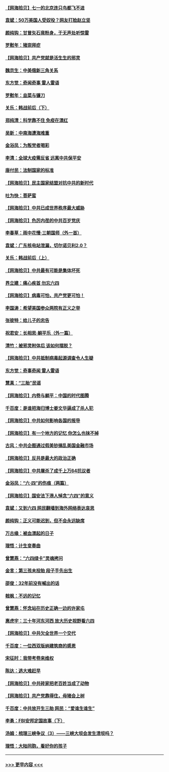 #### [【网海拾贝】七一的北京连只鸟都飞不进](../pages/nsc993/n13041377.md?t=06240651) 
#### [袁斌：50万美国人受奴役？网友打脸赵立坚](../pages/nsc993/n13041330.md?t=06240651) 
#### [颜纯钩：甘冒矢石竟粉身，于无声处听惊雷](../pages/nsc993/n13041140.md?t=06240651) 
#### [罗慰年：猪崇拜症](../pages/nsc993/n13041071.md?t=06240651) 
#### [【网海拾贝】共产党就是活生生的邪灵](../pages/nsc993/n13036627.md?t=06240651) 
#### [魏京生：中美俄新三角关系](../pages/nsc993/n13035986.md?t=06240651) 
#### [东方觉：奇闻奇事 雷人雷语](../pages/nsc993/n13035878.md?t=06240651) 
#### [罗慰年：韭菜与镰刀](../pages/nsc993/n13034374.md?t=06240651) 
#### [关乐：韩战前后（下）](../pages/nsc993/n13034113.md?t=06240651) 
#### [郑纯清：科学靠不住 免疫在漂红](../pages/nsc993/n13034093.md?t=06240651) 
#### [吴新：中南海遭海难重](../pages/nsc993/n13034084.md?t=06240651) 
#### [金浴凤：为叛党者喝彩](../pages/nsc993/n13034058.md?t=06240651) 
#### [李清：全球大疫需反省 远离中共保平安](../pages/nsc993/n13033784.md?t=06240651) 
#### [唐付民：法制国家的标准](../pages/nsc993/n13032944.md?t=06240651) 
#### [【网海拾贝】民主国家结盟对抗中共的新时代](../pages/nsc993/n13031717.md?t=06240651) 
#### [吐为快：菩萨蛮](../pages/nsc993/n13030033.md?t=06240651) 
#### [【网海拾贝】中共已成世界秩序最大威胁](../pages/nsc993/n13028138.md?t=06240651) 
#### [【网海拾贝】色厉内荏的中共百岁党庆](../pages/nsc993/n13025582.md?t=06240651) 
#### [李春草：雨中花慢‧三朝国师（外一首）](../pages/nsc993/n13025567.md?t=06240651) 
#### [袁斌：广东核电站泄漏，切尔诺贝利2.0？](../pages/nsc993/n13025475.md?t=06240651) 
#### [关乐：韩战前后（上）](../pages/nsc993/n13025387.md?t=06240651) 
#### [【网海拾贝】中共最有可能是集体坏死](../pages/nsc993/n13023101.md?t=06240651) 
#### [界立建：痛心疾首 勿忘六四](../pages/nsc993/n13022339.md?t=06240651) 
#### [【网海拾贝】病毒可怕，共产党更可怕！](../pages/nsc993/n13020728.md?t=06240651) 
#### [李国涛：希望美国参众两院有正义之举](../pages/nsc993/n13020674.md?t=06240651) 
#### [张彼特：给儿子的忠告](../pages/nsc993/n13018934.md?t=06240651) 
#### [祝君安：长相思‧躺平乐（外一篇）](../pages/nsc993/n13018923.md?t=06240651) 
#### [清竹：被邪灵附体后 该如何摆脱？](../pages/nsc993/n13018877.md?t=06240651) 
#### [【网海拾贝】中共抵制病毒起源调查令人生疑](../pages/nsc993/n13017785.md?t=06240651) 
#### [东方觉：奇事奇闻 雷人雷语](../pages/nsc993/n13017577.md?t=06240651) 
#### [慧真：“三胎”民谣](../pages/nsc993/n13017394.md?t=06240651) 
#### [【网海拾贝】内卷与躺平：中国的时代图腾](../pages/nsc993/n13016128.md?t=06240651) 
#### [千百度：是谁把海归博士姜文华逼成了杀人犯](../pages/nsc993/n13015218.md?t=06240651) 
#### [【网海拾贝】中共如何影响各国的报导](../pages/nsc993/n13012599.md?t=06240651) 
#### [【网海拾贝】有一个地方的记忆 你怎么也抹不掉](../pages/nsc993/n13009802.md?t=06240651) 
#### [古风：中共企图通过假美钞搞乱美国金融市场](../pages/nsc993/n13009626.md?t=06240651) 
#### [【网海拾贝】反共是最大的政治正确](../pages/nsc993/n13007051.md?t=06240651) 
#### [【网海拾贝】中共屠杀了成千上万64抗议者](../pages/nsc993/n13002713.md?t=06240651) 
#### [金浴凤：“六·四”的伤痕（两篇）](../pages/nsc993/n13001719.md?t=06240651) 
#### [【网海拾贝】国安法下港人悼念“六四”的意义](../pages/nsc993/n13001039.md?t=06240651) 
#### [袁斌：又到六四 网民翻墙到海外网络表达哀思](../pages/nsc993/n13000995.md?t=06240651) 
#### [颜纯钩：正义可能迟到，但不会永远缺席](../pages/nsc993/n13000920.md?t=06240651) 
#### [万古缘：被血漂起的日子](../pages/nsc993/n13000914.md?t=06240651) 
#### [理悟：计生变奏曲](../pages/nsc993/n13000414.md?t=06240651) 
#### [曾慧燕：“六四绿卡”灵魂拷问](../pages/nsc993/n13000277.md?t=06240651) 
#### [金言：第三孩未投胎 段子手先出生](../pages/nsc993/n13000215.md?t=06240651) 
#### [邵俊：32年前没有喊出的话](../pages/nsc993/n13000181.md?t=06240651) 
#### [戟枫：不远的记忆](../pages/nsc993/n13000121.md?t=06240651) 
#### [曾慧燕：怀念站在历史正确一边的许家屯](../pages/nsc993/n13000073.md?t=06240651) 
#### [惠虎宇：三十年河东河西 放大历史视野看六四](../pages/nsc993/n13000018.md?t=06240651) 
#### [【网海拾贝】中共欠全世界一个交代](../pages/nsc993/n12998706.md?t=06240651) 
#### [千百度：一位西双版纳建筑商的感恩](../pages/nsc993/n12998487.md?t=06240651) 
#### [宋征时：我带考卷来维权](../pages/nsc993/n12994088.md?t=06240651) 
#### [陈达：逃大难赶早](../pages/nsc993/n12993569.md?t=06240651) 
#### [【网海拾贝】中共砖家把老百姓当成了动物](../pages/nsc993/n12993483.md?t=06240651) 
#### [【网海拾贝】共产党靠得住，母猪会上树](../pages/nsc993/n12990730.md?t=06240651) 
#### [千百度：中共放开生三胎 网民：“爱谁生谁生”](../pages/nsc993/n12990644.md?t=06240651) 
#### [李勇：FBI安邦定国故事（下）](../pages/nsc993/n12987854.md?t=06240651) 
#### [汤姆：梳理三峡争议（3）——三峡大坝会发生溃坝吗？](../pages/nsc993/n12989806.md?t=06240651) 
#### [理悟：大陆同胞，看好你的孩子](../pages/nsc993/n12989778.md?t=06240651) 

----
#### [ >>> 更早内容 <<< ](../indexes/nsc993-earlier.md)
